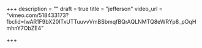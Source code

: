 +++
description = ""
draft = true
title = "jefferson"
video_url = "vimeo.com/518433173?fbclid=IwAR1F9bX20ITxUTTuuvvVmBSbmqfBQrAQLNMTQ8eWRYp8_pOqHmhnY7ObZE4"

+++
